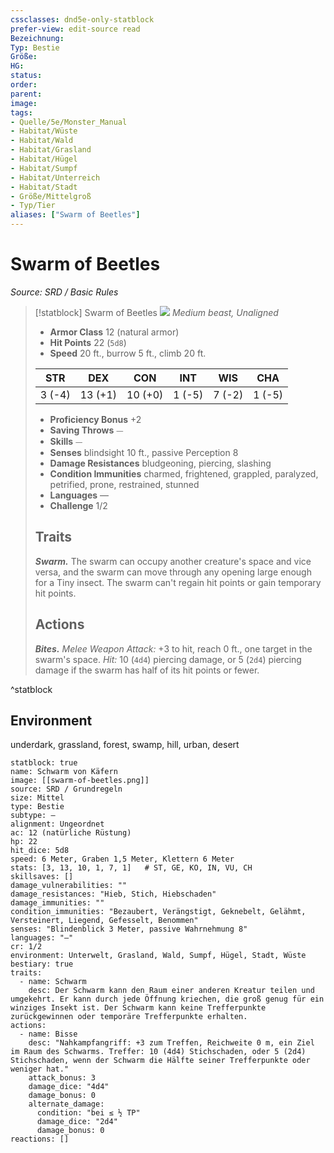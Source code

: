 ```yaml
---
cssclasses: dnd5e-only-statblock
prefer-view: edit-source read
Bezeichnung: 
Typ: Bestie
Größe: 
HG: 
status:
order:
parent:
image: 
tags:
- Quelle/5e/Monster_Manual
- Habitat/Wüste
- Habitat/Wald
- Habitat/Grasland
- Habitat/Hügel
- Habitat/Sumpf
- Habitat/Unterreich
- Habitat/Stadt
- Größe/Mittelgroß
- Typ/Tier
aliases: ["Swarm of Beetles"]
---
```

# Swarm of Beetles
*Source: SRD / Basic Rules*  

> [!statblock] Swarm of Beetles
> ![](compendium/bestiary/beast/token/swarm-of-beetles.png#token)
> *Medium beast, Unaligned*
> 
> - **Armor Class** 12  (natural armor)
> - **Hit Points** 22 (`5d8`)
> - **Speed** 20 ft., burrow 5 ft., climb 20 ft.
> 
> |STR|DEX|CON|INT|WIS|CHA|
> |:---:|:---:|:---:|:---:|:---:|:---:|
> | 3 (-4)|13 (+1)|10 (+0)| 1 (-5)| 7 (-2)| 1 (-5)|
> 
> - **Proficiency Bonus** +2
> - **Saving Throws** ⏤
> - **Skills** ⏤
> - **Senses** blindsight 10 ft., passive Perception 8
> - **Damage Resistances** bludgeoning, piercing, slashing
> - **Condition Immunities** charmed, frightened, grappled, paralyzed, petrified, prone, restrained, stunned
> - **Languages** —
> - **Challenge** 1/2
> 
> ## Traits
> 
> ***Swarm.*** The swarm can occupy another creature's space and vice versa, and the swarm can move through any opening large enough for a Tiny insect. The swarm can't regain hit points or gain temporary hit points.
> 
> ## Actions
> 
> ***Bites.*** *Melee Weapon Attack:* +3 to hit, reach 0 ft., one target in the swarm's space. *Hit:* 10 (`4d4`) piercing damage, or 5 (`2d4`) piercing damage if the swarm has half of its hit points or fewer.

^statblock

## Environment

underdark, grassland, forest, swamp, hill, urban, desert

```statblock
statblock: true
name: Schwarm von Käfern
image: [[swarm-of-beetles.png]]
source: SRD / Grundregeln
size: Mittel
type: Bestie
subtype: —
alignment: Ungeordnet
ac: 12 (natürliche Rüstung)
hp: 22
hit_dice: 5d8
speed: 6 Meter, Graben 1,5 Meter, Klettern 6 Meter
stats: [3, 13, 10, 1, 7, 1]   # ST, GE, KO, IN, VU, CH
skillsaves: []
damage_vulnerabilities: ""
damage_resistances: "Hieb, Stich, Hiebschaden"
damage_immunities: ""
condition_immunities: "Bezaubert, Verängstigt, Geknebelt, Gelähmt, Versteinert, Liegend, Gefesselt, Benommen"
senses: "Blindenblick 3 Meter, passive Wahrnehmung 8"
languages: "—"
cr: 1/2
environment: Unterwelt, Grasland, Wald, Sumpf, Hügel, Stadt, Wüste
bestiary: true
traits:
  - name: Schwarm
    desc: Der Schwarm kann den Raum einer anderen Kreatur teilen und umgekehrt. Er kann durch jede Öffnung kriechen, die groß genug für ein winziges Insekt ist. Der Schwarm kann keine Trefferpunkte zurückgewinnen oder temporäre Trefferpunkte erhalten.
actions:
  - name: Bisse
    desc: "Nahkampfangriff: +3 zum Treffen, Reichweite 0 m, ein Ziel im Raum des Schwarms. Treffer: 10 (4d4) Stichschaden, oder 5 (2d4) Stichschaden, wenn der Schwarm die Hälfte seiner Trefferpunkte oder weniger hat."
    attack_bonus: 3
    damage_dice: "4d4"
    damage_bonus: 0
    alternate_damage:
      condition: "bei ≤ ½ TP"
      damage_dice: "2d4"
      damage_bonus: 0
reactions: []
```